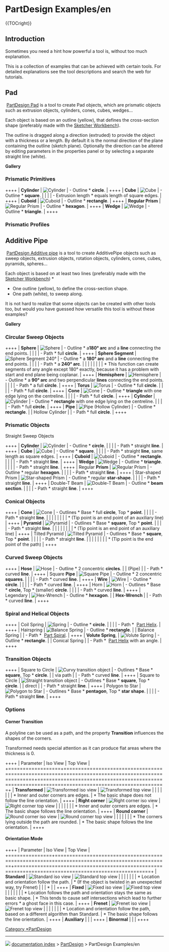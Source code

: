 # PartDesign Examples/en
{{TOCright}}

## Introduction

Sometimes you need a hint how powerful a tool is, without too much explanation.

This is a collection of examples that can be achieved with certain tools. For detailed explanations see the tool descriptions and search the web for tutorials.

## Pad

<img alt="" src=images/PartDesign_Pad.svg  style="width   *24px;"> [PartDesign Pad](PartDesign_Pad.md) is a tool to create Pad objects, which are prismatic objects such as extrusion objects, cylinders, cones, cubes, wedges\...

Each object is based on an outline (yellow), that defines the cross-section shape (preferably made with the [Sketcher Workbench](Sketcher_Workbench.md)).

The outline is dragged along a direction (extruded) to provide the object with a thickness or a length.
By default it is the normal direction of the plane containing the outline (sketch plane). Optionally the direction can be altered by editing parameters in the properties panel or by selecting a separate straight line (white).


<div class="mw-collapsible mw-collapsed">

**Gallery**


<div class="mw-collapsible-content toccolours">

### Prismatic Primitives 

++++
| **Cylinder**      | <img alt="Cylinder" src=images/PartDesign_ExamplePad-01.png  style="width   *200px;">           | -   Outline   * **circle**.                             |
++++
| **Cube**          | <img alt="Cube" src=images/PartDesign_ExamplePad-02.png  style="width   *200px;">                   | -   Outline   * **square**.                             |
|                   |                                                                             | -   Extrusion length   * equals length of square edges. |
++++
| **Cuboid**        | <img alt="Cuboid" src=images/PartDesign_ExamplePad-03.png  style="width   *200px;">               | -   Outline   * **rectangle**.                          |
++++
| **Regular Prism** | <img alt="Regular Prism" src=images/PartDesign_ExamplePad-04.png  style="width   *200px;"> | -   Outline   * **hexagon**.                            |
++++
| **Wedge**         | <img alt="Wedge" src=images/PartDesign_ExamplePad-05.png  style="width   *200px;">                 | -   Outline   * **triangle**.                           |
++++

### Prismatic Profiles 


</div>


</div>

## Additive Pipe 

<img alt="" src=images/PartDesign_AdditivePipe.svg  style="width   *24px;"> [PartDesign Additive pipe](PartDesign_AdditivePipe.md) is a tool to create AdditivePipe objects such as sweep objects, extrusion objects, rotation objects, cylinders, cones, cubes, pyramids, spheres\...

Each object is based on at least two lines (preferably made with the [Sketcher Workbench](Sketcher_Workbench.md))   *

-   One outline (yellow), to define the cross-section shape.
-   One path (white), to sweep along.

It is not hard to realize that some objects can be created with other tools too, but would you have guessed how versatile this tool is without these examples?


<div class="mw-collapsible mw-collapsed">

**Gallery**


<div class="mw-collapsible-content toccolours">

### Circular Sweep Objects 

++++
| **Sphere**         | <img alt="Sphere" src=images/PartDesign_ExampleSphere-01.png  style="width   *200px;">                                | -   Outline   * a**180° arc** and a **line** connecting the end points.                                                                      |
|                    |                                                                                                 | -   Path   * full **circle**.                                                                                                                |
++++
| **Sphere Segment** | <img alt="Sphere Segment 240°" src=images/PartDesign_ExampleSphere-02.png  style="width   *200px;">      | -   Outline   * a **180° arc** and a **line** connecting the end points.                                                                     |
|                    |                                                                                                 | -   Path   * a **240° arc**.                                                                                                                 |
|                    |                                                                                                 |                                                                                                                                           |
|                    |                                                                                                 |    *   This function can create segments of any angle except 180° exactly, because it has a problem with start and end plane being coplanar. |
++++
| **Hemisphere**     | <img alt="Hemisphere" src=images/PartDesign_ExampleSphere-03.png  style="width   *200px;">                        | -   Outline   * a **90° arc** and two perpendicular **lines** connecting the end points.                                                     |
|                    |                                                                                                 | -   Path   * a full **circle**.                                                                                                              |
++++
| **Torus**          | <img alt="Torus" src=images/PartDesign_ExampleTorus-01.png  style="width   *200px;">                                   | -   Outline   * full **circle**.                                                                                                             |
|                    |                                                                                                 | -   Path   * full **circle**.                                                                                                                |
++++
| **Cone**           | <img alt="Cone" src=images/PartDesign_ExampleTorus-04.png  style="width   *200px;">                                     | -   Outline   * **triangle** with one edge lying on the centreline.                                                                          |
|                    |                                                                                                 | -   Path   * full **circle**.                                                                                                                |
++++
| **Cylinder**       | <img alt="Cylinder" src=images/PartDesign_ExampleTorus-02.png  style="width   *200px;">                             | -   Outline   * **rectangle** with one edge lying on the centreline.                                                                         |
|                    |                                                                                                 | -   Path   * full **circle**.                                                                                                                |
++++
| **Pipe**           | <img alt="Pipe (Hollow Cylinder)" src=images/PartDesign_ExampleTorus-03.png  style="width   *200px;"> | -   Outline   * **rectangle**.                                                                                                               |
| Hollow Cylinder    |                                                                                                 | -   Path   * full **circle**.                                                                                                                |
++++

### Prismatic Objects 

Straight Sweep Objects

++++
| **Cylinder**      | <img alt="Cylinder" src=images/PartDesign_ExamplePrism-01.png  style="width   *200px;">                   | -   Outline   * **circle**.                                  |
|                   |                                                                                       | -   Path   * straight **line**.                              |
++++
| **Cube**          | <img alt="Cube" src=images/PartDesign_ExamplePrism-02.png  style="width   *200px;">                           | -   Outline   * **square**.                                  |
|                   |                                                                                       | -   Path   * straight **line**, same length as square edges. |
++++
| **Cuboid**        | <img alt="Cuboid" src=images/PartDesign_ExamplePrism-03.png  style="width   *200px;">                       | -   Outline   * **rectangle**.                               |
|                   |                                                                                       | -   Path   * straight **line**.                              |
++++
| **Wedge**         | <img alt="Wedge" src=images/PartDesign_ExamplePrism-04.png  style="width   *200px;">                         | -   Outline   * **triangle**.                                |
|                   |                                                                                       | -   Path   * straight **line**.                              |
++++
| Regular **Prism** | <img alt="Regular Prism" src=images/PartDesign_ExamplePrism-05.png  style="width   *200px;">         | -   Outline   * regular **hexagon**.                         |
|                   |                                                                                       | -   Path   * straight **line**.                              |
++++
| Star-shaped Prism | <img alt="Star-shaped Prism" src=images/PartDesign_ExamplePrism-06.png  style="width   *200px;"> | -   Outline   * regular **star-shape**.                      |
|                   |                                                                                       | -   Path   * straight **line**.                              |
++++
| Double-T Beam     | <img alt="Double-T Beam" src=images/PartDesign_ExamplePrism-07.png  style="width   *200px;">         | -   Outline   * **beam section**.                            |
|                   |                                                                                       | -   Path   * straight **line**.                              |
++++

### Conical Objects 

++++
| **Cone**       | <img alt="Cone" src=images/PartDesign_ExampleConic-01.png  style="width   *200px;">                     | -   Outlines   * Base   * full **circle**, Top   * **point**. |
|                |                                                                                 | -   Path   * straight **line**.                         |
|                |                                                                                 |                                                      |
|                |                                                                                 |    *   (Tip point is an end point of an auxiliary line) |
++++
| **Pyramid**    | <img alt="Pyramid" src=images/PartDesign_ExampleConic-02.png  style="width   *200px;">               | -   Outlines   * Base   * **square**, Top   * **point**.      |
|                |                                                                                 | -   Path   * straight **line**.                         |
|                |                                                                                 |                                                      |
|                |                                                                                 |    *   (Tip point is an end point of an auxiliary line) |
++++
| Tilted Pyramid | <img alt="Tilted Pyramid" src=images/PartDesign_ExampleConic-03.png  style="width   *200px;"> | -   Outlines   * Base   * **square**, Top   * **point**.      |
|                |                                                                                 | -   Path   * straight **line**.                         |
|                |                                                                                 |                                                      |
|                |                                                                                 |    *   (Tip point is the end point of the path)         |
++++

### Curved Sweep Objects 

++++
| **Hose**        | <img alt="Hose" src=images/PartDesign_ExampleSweep-01.png  style="width   *200px;">               | -   Outline   * 2 concentric **circles**.                     |
| (Pipe)          |                                                                           | -   Path   * curved **line**.                                 |
++++
| Square **Pipe** | <img alt="Square Pipe" src=images/PartDesign_ExampleSweep-02.png  style="width   *200px;"> | -   Outline   * 2 concentric **squares**.                     |
|                 |                                                                           | -   Path   * curved **line**.                                 |
++++
| **Wire**        | <img alt="Wire" src=images/PartDesign_ExampleSweep-04.png  style="width   *200px;">               | -   Outline   * **circle**.                                   |
|                 |                                                                           | -   Path   * curved **line**.                                 |
++++
| Horn            | <img alt="Horn" src=images/PartDesign_ExampleSweep-03.png  style="width   *200px;">               | -   Outlines   * Base   * **circle**, Top   * (smaller) **circle**. |
|                 |                                                                           | -   Path   * curved **line**.                                 |
++++
| Legendary       | <img alt="Hex-Wrench" src=images/PartDesign_ExampleSweep-05.png  style="width   *200px;">   | -   Outline   * **hexagon**.                                  |
| **Hex-Wrench**  |                                                                           | -   Path   * curved **line**.                                 |
++++

### Spiral and Helical Objects 

++++
| Coil Spring        | <img alt="Spring" src=images/PartDesign_ExampleSpring-01.png  style="width   *200px;">                 | -   Outline   * **circle**.                                                                                          |
|                    |                                                                                  | -   Path   * <img alt="" src=images/Part_Helix.svg  style="width   *16px;"> [Part Helix](Part_Helix.md).               |
++++
| Hairspring         | <img alt="Balance Spring" src=images/PartDesign_ExampleSpring-03.png  style="width   *200px;"> | -   Outline   * **rectangle**.                                                                                       |
| Balance Spring     |                                                                                  | -   Path   * <img alt="" src=images/Part_Spiral.svg  style="width   *16px;"> [Part Spiral](Part_Spiral.md).           |
++++
| **Volute Spring**, | <img alt="Volute Spring" src=images/PartDesign_ExampleSpring-04.png  style="width   *200px;">   | -   Outline   * **rectangle**.                                                                                       |
| Conical Spring     |                                                                                  | -   Path   * <img alt="" src=images/Part_Helix.svg  style="width   *16px;"> [Part Helix](Part_Helix.md) with an angle. |
++++

### Transition Objects 

++++
| Square to Circle | <img alt="Curvy transition object" src=images/PartDesign_ExampleTrans-01.png  style="width   *200px;">       | -   Outlines   * Base   * **square**, Top   * **circle**.       |
| via path         |                                                                                                         | -   Path   * curved **line**.                             |
++++
| Square to Circle | <img alt="Straight transition object" src=images/PartDesign_ExampleTrans-02.png  style="width   *200px;"> | -   Outlines   * Base   * **square**, Top   * **circle**.       |
| direct           |                                                                                                         | -   Path   * straight **line**.                           |
++++
| Polygon to Star  | <img alt="Polygon to Star" src=images/PartDesign_ExampleTrans-03.png  style="width   *200px;">                       | -   Outlines   * Base   * **pentagon**, Top   * **star shape**. |
|                  |                                                                                                         | -   Path   * straight **line**.                           |
++++

### Options

#### Corner Transition 

A polyline can be used as a path, and the property **Transition** influences the shapes of the corners.

Transformed needs special attention as it can produce flat areas where the thickness is 0.

++++
| Parameter        | Iso View                                                                                         | Top View                                                                                         |
+==================+==================================================================================================+==================================================================================================+
| **Transformed**  | <img alt="Transformed iso view" src=images/PartDesign_ExampleProperty-01.png  style="width   *200px;">   | <img alt="Transformed top view" src=images/PartDesign_ExampleProperty-02.png  style="width   *200px;">   |
|                  |                                                                                                  |                                                                                                  |
|                  |    *   Inner and outer corners are edges.                                                           |    *   The basic shape does not follow the line orientation.                                        |
++++
| **Right corner** | <img alt="Right corner iso view" src=images/PartDesign_ExampleProperty-03.png  style="width   *200px;"> | <img alt="Right corner top view" src=images/PartDesign_ExampleProperty-04.png  style="width   *200px;"> |
|                  |                                                                                                  |                                                                                                  |
|                  |    *   Inner and outer corners are edges.                                                           |    *   The basic shape follows the line orientation.                                                |
++++
| **Round corner** | <img alt="Round corner iso view" src=images/PartDesign_ExampleProperty-05.png  style="width   *200px;"> | <img alt="Round corner top view" src=images/PartDesign_ExampleProperty-06.png  style="width   *200px;"> |
|                  |                                                                                                  |                                                                                                  |
|                  |    *   The corners lying outside the path are rounded.                                              |    *   The basic shape follows the line orientation.                                                |
++++

#### Orientation Mode 

++++
| Parameter     | Iso View                                                                                    | Top View                                                                                            |
+===============+=============================================================================================+=====================================================================================================+
| **Standard**  | <img alt="Standard iso view" src=images/PartDesign_ExampleProperty-07.png  style="width   *200px;">    | <img alt="Standard top view" src=images/PartDesign_ExampleProperty-08.png  style="width   *200px;">            |
|               |                                                                                             |                                                                                                     |
|               |    *   Location and orientation follow the path.                                               |    *   (If the object is twisted in an unexpected way, try Frenet)                                     |
|               |    *                                                                                           |                                                                                                     |
++++
| **Fixed**     | <img alt="Fixed iso view" src=images/PartDesign_ExampleProperty-09.png  style="width   *200px;">          | <img alt="Fixed top view" src=images/PartDesign_ExampleProperty-10.png  style="width   *200px;">                  |
|               |                                                                                             |                                                                                                     |
|               |    *   Location follows the path and orientation stays the same as basic shape.                |    *   This tends to cause self intersections which lead to further errors   * a ghost face in this case. |
++++
| **Frenet**    | <img alt="Frenet iso view" src=images/PartDesign_ExampleProperty-07.png  style="width   *200px;">        | <img alt="Frenet top view" src=images/PartDesign_ExampleProperty-08.png  style="width   *200px;">                |
|               |                                                                                             |                                                                                                     |
|               |    *   Location and orientation follow the path, based on a different algorithm than Standard. |    *   The basic shape follows the line orientation.                                                   |
++++
| **Auxiliary** |                                                                                             |                                                                                                     |
++++
| **Binormal**  |                                                                                             |                                                                                                     |
++++


</div>


</div>

[Category   *PartDesign](Category_PartDesign.md)



---
![](images/Right_arrow.png) [documentation index](../README.md) > [PartDesign](PartDesign_Workbench.md) > PartDesign Examples/en

